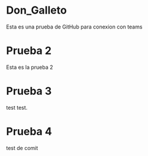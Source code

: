 # Don_Galleto
Esta es una prueba de GitHub para conexion con teams

# Prueba 2
Esta es la prueba 2

# Prueba 3
test test.

# Prueba 4
test de comit
